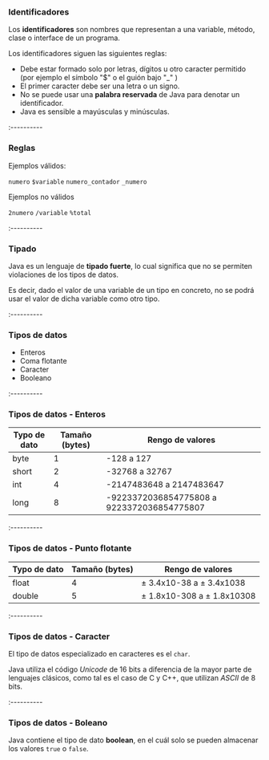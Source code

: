 ### Identificadores

Los **identificadores** son nombres que representan a una variable, método, clase o interface de un programa.

Los identificadores siguen las siguientes reglas:

- Debe estar formado solo por letras, dígitos u otro caracter permitido (por ejemplo el símbolo "$" o el guión bajo "_" )
-  El primer caracter debe ser una letra o un signo.
-  No se puede usar una **palabra reservada** de Java para denotar un identificador.
-  Java es sensible a mayúsculas y minúsculas.

:----------

### Reglas

Ejemplos válidos:

`numero`  `$variable`  `numero_contador`  `_numero`

Ejemplos no válidos

`2numero`  `/variable`  `%total`

:----------

### Tipado

Java es un lenguaje de **tipado fuerte**, lo cual significa que no se permiten violaciones de los tipos de datos.

Es decir, dado el valor de una variable de un tipo en concreto, no se podrá usar el valor de dicha variable como otro tipo.

:----------

### Tipos de datos

- Enteros
- Coma flotante
- Caracter
- Booleano

:----------

### Tipos de datos - Enteros

| Typo de dato  | Tamaño (bytes)  | Rengo de valores  |
| ------------- |-----------------|-------------------|
| byte          | 1               | -128 a 127        |
| short         | 2               | -32768 a 32767    |
| int           | 4               | -2147483648 a 2147483647 |
| long          | 8               | -9223372036854775808 a 9223372036854775807 |

:----------

### Tipos de datos - Punto flotante

| Typo de dato  | Tamaño (bytes)  | Rengo de valores            |
| ------------- |-----------------|-----------------------------|
| float         | 4               | ± 3.4x10-38 a ± 3.4x1038    |
| double        | 5               | ± 1.8x10-308 a ± 1.8x10308  |

:----------

### Tipos de datos - Caracter

El tipo de datos especializado en caracteres es el `char`.

Java utiliza el código *Unicode* de 16 bits a diferencia de la mayor parte de lenguajes clásicos, como tal es el caso de C y C++, que utilizan *ASCII* de 8 bits.

:----------

### Tipos de datos - Boleano

Java contiene el tipo de dato **boolean**, en el cuál solo se pueden almacenar los valores `true` o `false`.

